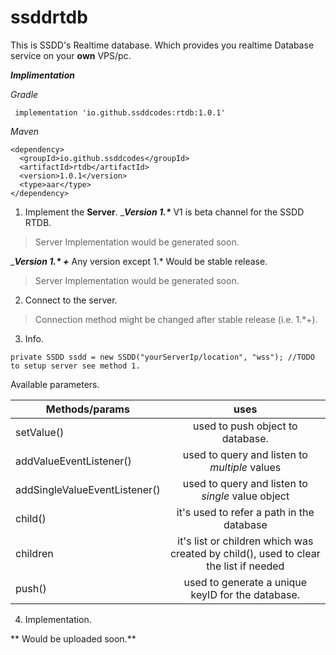 # ssddrtdb
This is SSDD's Realtime database. Which provides you realtime Database service on your **own** VPS/pc.

___Implimentation___

*Gradle*

```
 implementation 'io.github.ssddcodes:rtdb:1.0.1'
```

*Maven*

```
<dependency>
  <groupId>io.github.ssddcodes</groupId>
  <artifactId>rtdb</artifactId>
  <version>1.0.1</version>
  <type>aar</type>
</dependency>
```

1. Implement the **Server**.
____Version 1.*___
V1 is beta channel for the SSDD RTDB.
> Server Implementation would be generated soon.

____Version 1.* +___
Any version except 1.* Would be stable release.
> Server Implementation would be generated soon.

2. Connect to the server.

> Connection method might be changed after stable release (i.e. 1.*+).

3. Info.

```
private SSDD ssdd = new SSDD("yourServerIp/location", "wss"); //TODO to setup server see method 1.
```
Available parameters.

| **Methods/params** | **uses** |
| ------------------ | :------: |
| setValue()   | used to push object to database. |
| addValueEventListener() |  used to query and listen to *multiple* values |
| addSingleValueEventListener() | used to query and listen to *single* value object |
| child() | it's used to refer a path in the database |
| children | it's list or children which was created by child(), used to clear the list if needed |
| push() | used to generate a unique keyID for the database. |

4. Implementation.

** Would be uploaded soon.**

